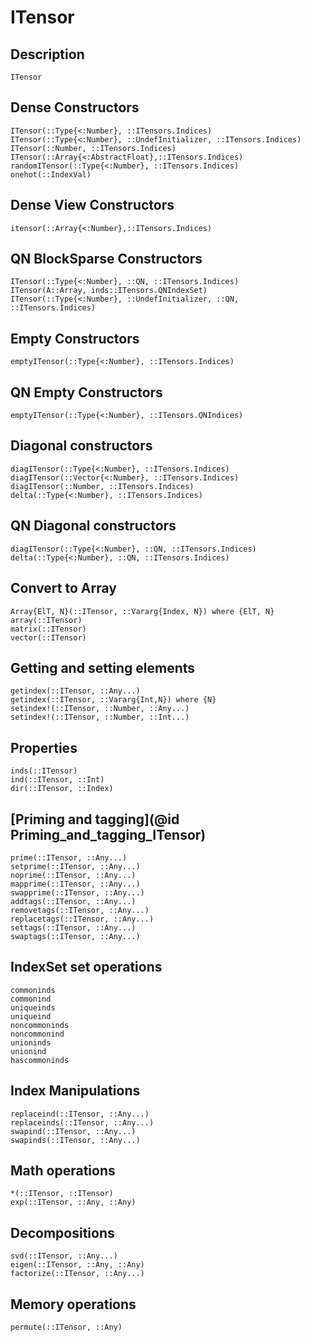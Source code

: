 # ITensor

## Description

```@docs
ITensor
```

## Dense Constructors

```@docs
ITensor(::Type{<:Number}, ::ITensors.Indices)
ITensor(::Type{<:Number}, ::UndefInitializer, ::ITensors.Indices)
ITensor(::Number, ::ITensors.Indices)
ITensor(::Array{<:AbstractFloat},::ITensors.Indices)
randomITensor(::Type{<:Number}, ::ITensors.Indices)
onehot(::IndexVal)
```

## Dense View Constructors

```@docs
itensor(::Array{<:Number},::ITensors.Indices)
```

## QN BlockSparse Constructors

```@docs
ITensor(::Type{<:Number}, ::QN, ::ITensors.Indices)
ITensor(A::Array, inds::ITensors.QNIndexSet)
ITensor(::Type{<:Number}, ::UndefInitializer, ::QN, ::ITensors.Indices)
```

## Empty Constructors

```@docs
emptyITensor(::Type{<:Number}, ::ITensors.Indices)
```

## QN Empty Constructors

```@docs
emptyITensor(::Type{<:Number}, ::ITensors.QNIndices)
```

## Diagonal constructors

```@docs
diagITensor(::Type{<:Number}, ::ITensors.Indices)
diagITensor(::Vector{<:Number}, ::ITensors.Indices)
diagITensor(::Number, ::ITensors.Indices)
delta(::Type{<:Number}, ::ITensors.Indices)
```

## QN Diagonal constructors

```@docs
diagITensor(::Type{<:Number}, ::QN, ::ITensors.Indices)
delta(::Type{<:Number}, ::QN, ::ITensors.Indices)
```

## Convert to Array

```@docs
Array{ElT, N}(::ITensor, ::Vararg{Index, N}) where {ElT, N}
array(::ITensor)
matrix(::ITensor)
vector(::ITensor)
```

## Getting and setting elements

```@docs
getindex(::ITensor, ::Any...)
getindex(::ITensor, ::Vararg{Int,N}) where {N}
setindex!(::ITensor, ::Number, ::Any...)
setindex!(::ITensor, ::Number, ::Int...)
```

## Properties

```@docs
inds(::ITensor)
ind(::ITensor, ::Int)
dir(::ITensor, ::Index)
```

## [Priming and tagging](@id Priming_and_tagging_ITensor)

```@docs
prime(::ITensor, ::Any...)
setprime(::ITensor, ::Any...)
noprime(::ITensor, ::Any...)
mapprime(::ITensor, ::Any...)
swapprime(::ITensor, ::Any...)
addtags(::ITensor, ::Any...)
removetags(::ITensor, ::Any...)
replacetags(::ITensor, ::Any...)
settags(::ITensor, ::Any...)
swaptags(::ITensor, ::Any...)
```

## IndexSet set operations

```@docs
commoninds
commonind
uniqueinds
uniqueind
noncommoninds
noncommonind
unioninds
unionind
hascommoninds
```

## Index Manipulations

```@docs
replaceind(::ITensor, ::Any...)
replaceinds(::ITensor, ::Any...)
swapind(::ITensor, ::Any...)
swapinds(::ITensor, ::Any...)
```

## Math operations

```@docs
*(::ITensor, ::ITensor)
exp(::ITensor, ::Any, ::Any)
```

## Decompositions
```@docs
svd(::ITensor, ::Any...)
eigen(::ITensor, ::Any, ::Any)
factorize(::ITensor, ::Any...)
```

## Memory operations

```@docs
permute(::ITensor, ::Any)
```

